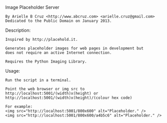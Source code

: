 Image Placeholder Server
    
    By Arielle B Cruz <http://www.abcruz.com> <arielle.cruz@gmail.com>
    Dedicated to the Public Domain on January 2013.

Description:

    Inspired by http://placehold.it.
    
    Generates placeholder images for web pages in development but
    does not require an active Internet connection.
    
    Requires the Python Imaging Library.

Usage:
    
    Run the script in a terminal.
    
    Point the web browser or img src to
    http://localhost:5001/(width)x(height) or
    http://localhost:5001/(width)x(height)/(colour hex code)
    
    For example:
    <img src="http://localhost:5001/800x600" alt="Placeholder." />
    <img src="http://localhost:5001/800x600/a4b5c6" alt="Placeholder." />
